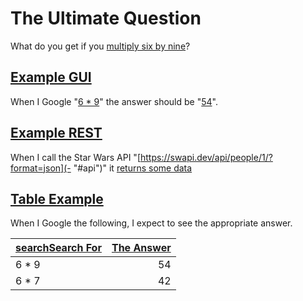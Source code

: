 # The Ultimate Question

What do you get if you [multiply six by nine](http://en.wikipedia.org/wiki/Phrases_from_The_Hitchhiker%27s_Guide_to_the_Galaxy#Answer_to_the_Ultimate_Question_of_Life.2C_the_Universe.2C_and_Everything_.2842.29)? 

## [Example GUI](-)
When I Google "[6 * 9](- "searchFor(#TEXT)")" the answer should be "[54](- "c:assertEquals=getCalculatorResult()")".

## [Example REST](-)
When I call the Star Wars API "[https://swapi.dev/api/people/1/?format=json](- "#api")" it [returns some data](- "c:assertTrue=makeRestCall(#api)")

## [Table Example](-)
When I Google the following, I expect to see the appropriate answer.

| [search][][Search For][] | [The Answer][] |
| ------------------------ | -------------: |
| 6 * 9                    | 54             |
| 6 * 7                    | 42             |

[Search For]: - "#searchFor"
[search]: - "#result = searchForTopic(#searchFor)"
[The Answer]: - "?=#result"
